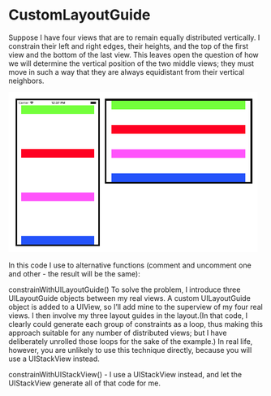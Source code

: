 # CustomLayoutGuide
Suppose I have four views that are to remain equally distributed vertically. I constrain their left and right edges, their heights, and the top of the first view and the bottom of the last view. This leaves open the question of how we will determine the vertical position of the two middle views; they must move in such a way that they are always equidistant from their vertical neighbors.

![Equal Destribution](https://github.com/Lilyeka/CustomLayoutGuide/blob/master/CustomLayoutGuide/EqualDestribution.png "Equal Destribution")


 In this code I use to alternative functions (comment and uncomment one and other - the result will be the same): 
 
 constrainWithUILayoutGuide()
      To solve the problem, I introduce three UILayoutGuide objects between my real views. A custom UILayoutGuide object is added to a UIView, so I’ll add mine to the superview of my four real views. I then involve my three layout guides in the layout.(In that code, I clearly could generate each group of constraints as a loop, thus making this approach suitable for any number of distributed views; but I have deliberately unrolled those loops for the sake of the example.)
      In real life, however, you are unlikely to use this technique directly, because you will use a UIStackView instead.


constrainWithUIStackView() - I use a UIStackView instead, and let the UIStackView generate all of that code for me.

